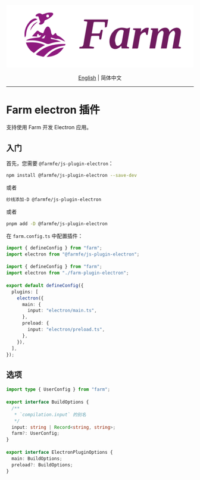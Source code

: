 <div align="center">
  <a href="https://github.com/farm-fe/farm">
  <img src="../../assets/logo.png" width="550" />
  </a>
  <p>
    <a href="./README.md">English</a> |
    <span>简体中文</span>
</div>

---

# Farm electron 插件

支持使用 Farm 开发 Electron 应用。

## 入门

首先，您需要 `@farmfe/js-plugin-electron`：

```bash
npm install @farmfe/js-plugin-electron --save-dev
```

或者

```bash
纱线添加-D @farmfe/js-plugin-electron
```

或者

```bash
pnpm add -D @farmfe/js-plugin-electron
```

在 `farm.config.ts` 中配置插件：

```ts
import { defineConfig } from "farm";
import electron from "@farmfe/js-plugin-electron";

import { defineConfig } from "farm";
import electron from "./farm-plugin-electron";

export default defineConfig({
  plugins: [
    electron({
      main: {
        input: "electron/main.ts",
      },
      preload: {
        input: "electron/preload.ts",
      },
    }),
  ],
});
```

## 选项

```ts
import type { UserConfig } from "farm";

export interface BuildOptions {
  /**
   * `compilation.input` 的别名
   */
  input: string | Record<string, string>;
  farm?: UserConfig;
}

export interface ElectronPluginOptions {
  main: BuildOptions;
  preload?: BuildOptions;
}
```
